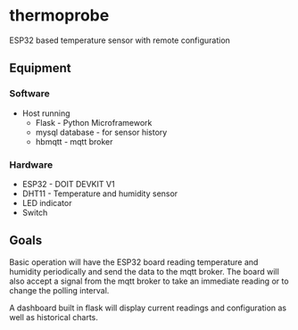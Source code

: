 # thermoprobe
ESP32 based temperature sensor with remote configuration

## Equipment

### Software

* Host running
  * Flask - Python Microframework
  * mysql database - for sensor history
  * hbmqtt - mqtt broker

### Hardware
* ESP32 - DOIT DEVKIT V1
* DHT11 - Temperature and humidity sensor
* LED indicator
* Switch 

## Goals

Basic operation will have the ESP32 board reading temperature and humidity periodically and send the data to the mqtt broker. The board will also accept a signal from the mqtt broker to take an immediate reading or to change the polling interval.

A dashboard built in flask will display current readings and configuration as well as historical charts.
 


